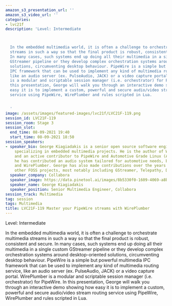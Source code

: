 ```yaml
---
amazon_s3_presentation_url: ''
amazon_s3_video_url: ''
categories:
- lvc21f
description: 'Level: Intermediate 



  In the embedded multimedia world, it is often a challenge to orchestrate multimedia
  streams in such a way so that the final product is robust, consistent and secure.
  In many cases, such systems end up doing all their multimedia in a single custom
  GStreamer pipeline or they develop complex orchestration systems around desktop-oriented
  solutions, circumventing desktop behaviour. PipeWire is a simple but powerful multimedia
  IPC framework that can be used to implement any kind of multimedia routing service,
  like an audio server (ex. PulseAudio, JACK) or a video capture portal. WirePlumber
  is a modular and scriptable session manager (i.e. orchestrator) for PipeWire. In
  this presentation, George will walk you through an interactive demo showing how
  easy it is to implement a custom, powerful and secure audio/video stream routing
  service using PipeWire, WirePlumber and rules scripted in Lua.


  '
image: /assets/images/featured-images/lvc21f/LVC21F-119.png
session_id: LVC21F-119
session_room: Stage 3
session_slot:
  end_time: 08-09-2021 19:40
  start_time: 08-09-2021 18:50
session_speakers:
- speaker_bio: George Kiagiadakis is a senior open source software engineer at Collabora,
    specializing in embedded multimedia projects. He is the author of WirePlumber
    and an active contributor to PipeWire and Automotive Grade Linux (AGL), where
    he has contributed an audio system tailored for automotive needs, based on PipeWire
    and WirePlumber. George has also made contributions over the years in various
    other FOSS projects, most notably including GStreamer, Telepathy, Debian and KDE.
  speaker_company: Collabora
  speaker_image: https://data.pinetool.ai/images/8b5330f0-1609-4069-a8bb-b1a1a3c3556d.jpeg
  speaker_name: George Kiagiadakis
  speaker_position: Senior Multimedia Engineer, Collabora
session_track: Multimedia
tag: session
tags: Multimedia
title: LVC21F-119 Master your PipeWire streams with WirePlumber
---
```


Level: Intermediate 


In the embedded multimedia world, it is often a challenge to orchestrate multimedia streams in such a way so that the final product is robust, consistent and secure. In many cases, such systems end up doing all their multimedia in a single custom GStreamer pipeline or they develop complex orchestration systems around desktop-oriented solutions, circumventing desktop behaviour. PipeWire is a simple but powerful multimedia IPC framework that can be used to implement any kind of multimedia routing service, like an audio server (ex. PulseAudio, JACK) or a video capture portal. WirePlumber is a modular and scriptable session manager (i.e. orchestrator) for PipeWire. In this presentation, George will walk you through an interactive demo showing how easy it is to implement a custom, powerful and secure audio/video stream routing service using PipeWire, WirePlumber and rules scripted in Lua.